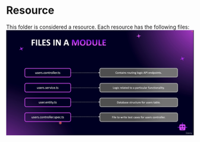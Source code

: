 # Resource

This folder is considered a resource. Each resource has the following files:
![img.png](../static/img2.png)